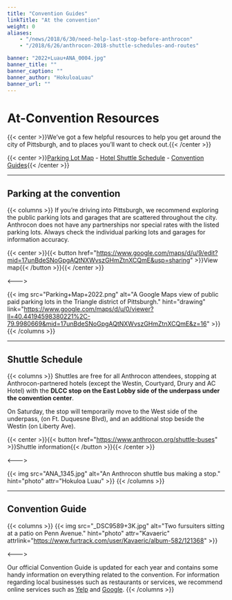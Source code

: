 ```yaml
---
title: "Convention Guides"
linkTitle: "At the convention"
weight: 0
aliases:
    - "/news/2018/6/30/need-help-last-stop-before-anthrocon"
    - "/2018/6/26/anthrocon-2018-shuttle-schedules-and-routes"

banner: "2022+Luau+ANA_0004.jpg"
banner_title: ""
banner_caption: ""
banner_author: "HokuloaLuau"
banner_url: ""
---
```


# At-Convention Resources

{{< center >}}We’ve got a few helpful resources to help you get around the city of Pittsburgh, and to places you’ll want to check out.{{< /center >}}

{{< center >}}[Parking Lot Map](#parking-at-the-convention) - [Hotel Shuttle Schedule](#shuttle-schedule) - [Convention Guides](#convention-guide){{< /center >}}

***

## Parking at the convention

{{< columns >}}
If you’re driving into Pittsburgh, we recommend exploring the public parking lots and garages that are scattered throughout the city. Anthrocon does not have any partnerships nor special rates with the listed parking lots. Always check the individual parking lots and garages for information accuracy.

{{< center >}}{{< button href="https://www.google.com/maps/d/u/9/edit?mid=17unBdeSNoGpgAQtNXWvszGHmZtnXCQmE&usp=sharing" >}}View map{{< /button >}}{{< /center >}}

<--->

{{< img src="Parking+Map+2022.png" alt="A Google Maps view of public paid parking lots in the Triangle district of Pittsburgh." hint="drawing" link="https://www.google.com/maps/d/u/0/viewer?ll=40.44194598380221%2C-79.9980669&mid=17unBdeSNoGpgAQtNXWvszGHmZtnXCQmE&z=16" >}}
{{< /columns >}}

***

## Shuttle Schedule

{{< columns >}}
Shuttles are free for all Anthrocon attendees, stopping at Anthrocon-partnered hotels (except the Westin, Courtyard, Drury and AC Hotel) with the **DLCC stop on the East Lobby side of the underpass under the convention center**.

On Saturday, the stop will temporarily move to the West side of the underpass, (on Ft. Duquesne Blvd), and an additional stop beside the Westin (on Liberty Ave).

{{< center >}}{{< button href="https://www.anthrocon.org/shuttle-buses" >}}Shuttle information{{< /button >}}{{< /center >}}

<--->

{{< img src="ANA_1345.jpg" alt="An Anthrocon shuttle bus making a stop." hint="photo" attr="Hokuloa Luau" >}}
{{< /columns >}}

***

## Convention Guide

{{< columns >}}
{{< img src="_DSC9589+3K.jpg" alt="Two fursuiters sitting at a patio on Penn Avenue." hint="photo" attr="Kavaeric" attrlink="https://www.furtrack.com/user/Kavaeric/album-582/121368" >}}

<--->

Our official Convention Guide is updated for each year and contains some handy information on everything related to the convention. For information regarding local businesses such as restaurants or services, we recommend online services such as [Yelp](https://yelp.com) and [Google](https://www.google.com/maps).
{{< /columns >}}

